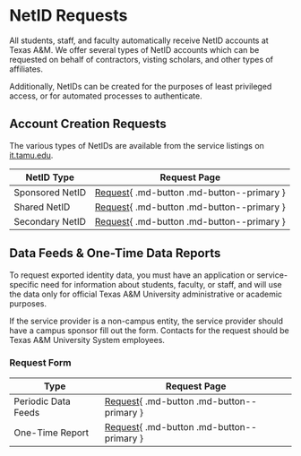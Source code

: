 # NetID Requests

All students, staff, and faculty automatically receive NetID accounts at Texas A&M. We offer several types of NetID accounts which can be requested on behalf of contractors, visting scholars, and other types of affiliates. 

Additionally, NetIDs can be created for the purposes of least privileged access, or for automated processes to authenticate.

## Account Creation Requests

The various types of NetIDs are available from the service listings on [it.tamu.edu](it.tamu.edu).

NetID Type | Request Page
------------ | -------------
Sponsored NetID | [Request](https://it.tamu.edu/services/accounts-and-id-management/uin-netid-and-passwords/guest-accounts/){ .md-button .md-button--primary }
Shared NetID | [Request](https://it.tamu.edu/services/accounts-and-id-management/proxy-account-management/shared-netid/){ .md-button .md-button--primary }
Secondary NetID | [Request](https://it.tamu.edu/services/accounts-and-id-management/proxy-account-management/secondary-netid/){ .md-button .md-button--primary }

## Data Feeds & One-Time Data Reports

To request exported identity data, you must have an application or service-specific need for information about students, faculty, or staff, and will use the data only for official Texas A&M University administrative or academic purposes. 

If the service provider is a non-campus entity, the service provider should have a campus sponsor fill out the form. Contacts for the request should be Texas A&M University System employees.

### Request Form

Type | Request Page
------------ | -------------
Periodic Data Feeds | [Request](https://itselfservice.tamu.edu/tamucs?id=sc_cat_item&sys_id=0960be4d6fc28e00dd83a9331c3ee4d1){ .md-button .md-button--primary }
One-Time Report | [Request](https://itselfservice.tamu.edu/tamucs?id=sc_cat_item&sys_id=400179856f0a068082fca7131c3ee43c){ .md-button .md-button--primary }

